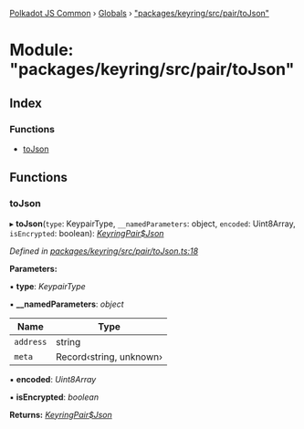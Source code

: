 [Polkadot JS Common](../README.md) › [Globals](../globals.md) › ["packages/keyring/src/pair/toJson"](_packages_keyring_src_pair_tojson_.md)

# Module: "packages/keyring/src/pair/toJson"

## Index

### Functions

* [toJson](_packages_keyring_src_pair_tojson_.md#tojson)

## Functions

###  toJson

▸ **toJson**(`type`: KeypairType, `__namedParameters`: object, `encoded`: Uint8Array, `isEncrypted`: boolean): *[KeyringPair$Json](../interfaces/_packages_keyring_src_types_.keyringpair_json.md)*

*Defined in [packages/keyring/src/pair/toJson.ts:18](https://github.com/polkadot-js/common/blob/6e4a5281/packages/keyring/src/pair/toJson.ts#L18)*

**Parameters:**

▪ **type**: *KeypairType*

▪ **__namedParameters**: *object*

Name | Type |
------ | ------ |
`address` | string |
`meta` | Record‹string, unknown› |

▪ **encoded**: *Uint8Array*

▪ **isEncrypted**: *boolean*

**Returns:** *[KeyringPair$Json](../interfaces/_packages_keyring_src_types_.keyringpair_json.md)*
